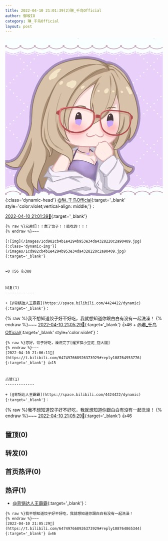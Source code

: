 ```yaml
---
title: 2022-04-10 21:01:39(2)琳_千鸟Official
author: 御坂IO
category: 琳_千鸟Official
layout: post
---
```


![img](/images/c0a88f85ebd0d056f37b114e0748e69556c8b488.jpg){:class='dynamic-head'}
[@琳_千鸟Official](https://space.bilibili.com/1620923329/dynamic){:target='_blank' style='color:violet;vertical-align: middle;'}：

[2022-04-10 21:01:39🔗](https://t.bilibili.com/647497668926373929){:target='_blank'}

~~~
{% raw %}兄弟们！！煮了饺子！！能吃的！！！
{% endraw %}~~~

[![img](/images/1cd982cb4b1e4294b953e34da4328220c2a90409.jpg){:class='dynamic-img'}](/images/1cd982cb4b1e4294b953e34da4328220c2a90409.jpg){:target='_blank'}


↪️0 💬56 👍388


回复(1)
-------------

+ [@背锅达人王霸霸](https://space.bilibili.com/4424422/dynamic){:target='_blank'}：
~~~
{% raw %}我不想知道饺子好不好吃，我就想知道你跟白白有没有一起洗澡！
{% endraw %}~~~
[2022-04-10 21:05:29🔗](https://t.bilibili.com/647497668926373929#reply108764865344){:target='_blank'} 👍46
    + [@琳_千鸟Official](https://space.bilibili.com/1620923329/dynamic){:target='_blank' style='color:violet'}：
~~~
{% raw %}您好，饺子好吃，澡洗完了[暹罗猫小豆泥_抱大腿]
{% endraw %}~~~
[2022-04-10 21:06:11🔗](https://t.bilibili.com/647497668926373929#reply108764953776){:target='_blank'} 👍15


点赞(1)
-------------

+ [@背锅达人王霸霸](https://space.bilibili.com/4424422/dynamic){:target='_blank'}：
~~~
{% raw %}我不想知道饺子好不好吃，我就想知道你跟白白有没有一起洗澡！
{% endraw %}~~~
[2022-04-10 21:05:29🔗](https://t.bilibili.com/647497668926373929#reply108764865344){:target='_blank'} 👍46


置顶(0)
-------------



转发(0)
-------------



首页热评(0)
-------------



热评(1)
-------------

+ [@背锅达人王霸霸](https://space.bilibili.com/4424422/dynamic){:target='_blank'}：
~~~
{% raw %}我不想知道饺子好不好吃，我就想知道你跟白白有没有一起洗澡！
{% endraw %}~~~
[2022-04-10 21:05:29🔗](https://t.bilibili.com/647497668926373929#reply108764865344){:target='_blank'} 👍46


